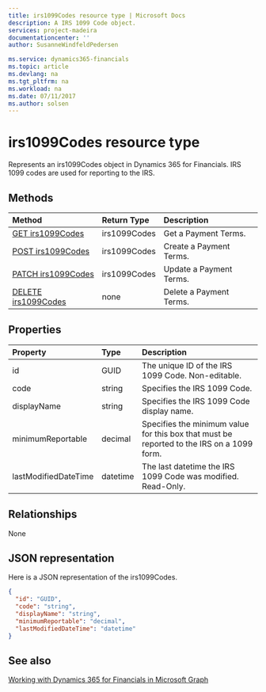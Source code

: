 ```yaml
---
title: irs1099Codes resource type | Microsoft Docs
description: A IRS 1099 Code object.
services: project-madeira
documentationcenter: ''
author: SusanneWindfeldPedersen

ms.service: dynamics365-financials
ms.topic: article
ms.devlang: na
ms.tgt_pltfrm: na
ms.workload: na
ms.date: 07/11/2017
ms.author: solsen
---
```


# irs1099Codes resource type
Represents an irs1099Codes object in Dynamics 365 for Financials. IRS 1099 codes are used for reporting to the IRS.

## Methods

| Method                                                 | Return Type|Description            |
|:-------------------------------------------------------|:-----------|:----------------------|
|[GET irs1099Codes](../api/dynamics_get_irs1099.md)      |irs1099Codes|Get a Payment Terms.   |
|[POST irs1099Codes](../api/dynamics_create_irs1099.md)  |irs1099Codes|Create a Payment Terms.|
|[PATCH irs1099Codes](../api/dynamics_update_irs1099.md) |irs1099Codes|Update a Payment Terms.|
|[DELETE irs1099Codes](../api/dynamics_delete_irs1099.md)|none        |Delete a Payment Terms.|

## Properties
| Property	         | Type 	|Description                                      |
|:-------------------|:-------|:------------------------------------------------|
|id                  |GUID    |The unique ID of the IRS 1099 Code. Non-editable.|
|code                |string  |Specifies the IRS 1099 Code.                     |
|displayName         |string  |Specifies the IRS 1099 Code display name.        |
|minimumReportable   |decimal |Specifies the minimum value for this box that must be reported to the IRS on a 1099 form.|
|lastModifiedDateTime|datetime|The last datetime the IRS 1099 Code was modified. Read-Only.|  


## Relationships
None

## JSON representation

Here is a JSON representation of the irs1099Codes.


```json
{
  "id": "GUID",
  "code": "string",
  "displayName": "string",
  "minimumReportable": "decimal",
  "lastModifiedDateTime": "datetime"
}

```

## See also
[Working with Dynamics 365 for Financials in Microsoft Graph](../resources/dynamics_overview.md) 
